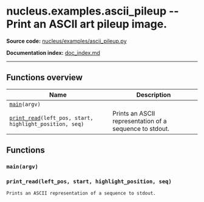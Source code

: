 # nucleus.examples.ascii_pileup -- Print an ASCII art pileup image.
**Source code:** [nucleus/examples/ascii_pileup.py](https://github.com/google/nucleus/tree/master/nucleus/examples/ascii_pileup.py)

**Documentation index:** [doc_index.md](../../doc_index.md)

---


## Functions overview
Name | Description
-----|------------
[`main`](#main)`(argv)` | 
[`print_read`](#print_read)`(left_pos, start, highlight_position, seq)` | Prints an ASCII representation of a sequence to stdout.

## Functions
<a name="main"></a>
### `main(argv)`


<a name="print_read"></a>
### `print_read(left_pos, start, highlight_position, seq)`
```
Prints an ASCII representation of a sequence to stdout.
```

